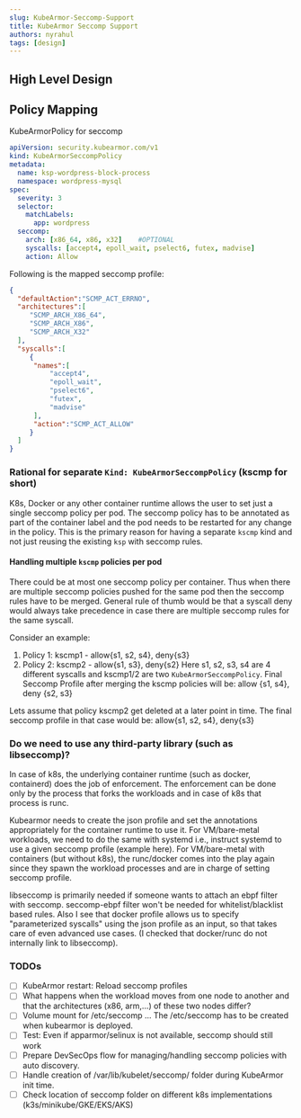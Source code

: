 ```yaml
---
slug: KubeArmor-Seccomp-Support
title: KubeArmor Seccomp Support
authors: nyrahul
tags: [design]
---
```


## High Level Design

## Policy Mapping

KubeArmorPolicy for seccomp

```yaml
apiVersion: security.kubearmor.com/v1
kind: KubeArmorSeccompPolicy
metadata:
  name: ksp-wordpress-block-process
  namespace: wordpress-mysql
spec:
  severity: 3
  selector:
    matchLabels:
      app: wordpress
  seccomp:
    arch: [x86_64, x86, x32]    #OPTIONAL
    syscalls: [accept4, epoll_wait, pselect6, futex, madvise]
    action: Allow
```

Following is the mapped seccomp profile:

```json
{
  "defaultAction":"SCMP_ACT_ERRNO",
  "architectures":[
     "SCMP_ARCH_X86_64",
     "SCMP_ARCH_X86",
     "SCMP_ARCH_X32"
  ],
  "syscalls":[
     {
      "names":[
          "accept4",
          "epoll_wait",
          "pselect6",
          "futex",
          "madvise"
      ],
      "action":"SCMP_ACT_ALLOW"
     }
  ]
}
```

### Rational for separate `Kind: KubeArmorSeccompPolicy` (kscmp for short)

K8s, Docker or any other container runtime allows the user to set just a single seccomp policy per pod. The seccomp policy has to be annotated as part of the container label and the pod needs to be restarted for any change in the policy. This is the primary reason for having a separate `kscmp` kind and not just reusing the existing `ksp` with seccomp rules.

#### Handling multiple `kscmp` policies per pod

There could be at most one seccomp policy per container. Thus when there are multiple seccomp policies pushed for the same pod then the seccomp rules have to be merged. General rule of thumb would be that a syscall deny would always take precedence in case there are multiple seccomp rules for the same syscall.

Consider an example:

1. Policy 1: kscmp1 - allow{s1, s2, s4}, deny{s3}
2. Policy 2: kscmp2 - allow{s1, s3}, deny{s2} Here s1, s2, s3, s4 are 4 different syscalls and kscmp1/2 are two `KubeArmorSeccompPolicy`.
Final Seccomp Profile after merging the kscmp policies will be: allow {s1, s4}, deny {s2, s3}

Lets assume that policy kscmp2 get deleted at a later point in time. The final seccomp profile in that case would be: allow{s1, s2, s4}, deny{s3}

### Do we need to use any third-party library (such as libseccomp)?

In case of k8s, the underlying container runtime (such as docker, containerd) does the job of enforcement. The enforcement can be done only by the process that forks the workloads and in case of k8s that process is runc.

Kubearmor needs to create the json profile and set the annotations appropriately for the container runtime to use it. For VM/bare-metal workloads, we need to do the same with systemd i.e., instruct systemd to use a given seccomp profile (example here). For VM/bare-metal with containers (but without k8s), the runc/docker comes into the play again since they spawn the workload processes and are in charge of setting seccomp profile.

libseccomp is primarily needed if someone wants to attach an ebpf filter with seccomp. seccomp-ebpf filter won't be needed for whitelist/blacklist based rules. Also I see that docker profile allows us to specify "parameterized syscalls" using the json profile as an input, so that takes care of even advanced use cases. (I checked that docker/runc do not internally link to libseccomp).

### TODOs

- [ ] KubeArmor restart: Reload seccomp profiles
- [ ] What happens when the workload moves from one node to another and that the architectures (x86, arm,...) of these two nodes differ?
- [ ] Volume mount for /etc/seccomp ... The /etc/seccomp has to be created when kubearmor is deployed.
- [ ] Test: Even if apparmor/selinux is not available, seccomp should still work
- [ ] Prepare DevSecOps flow for managing/handling seccomp policies with auto discovery.
- [ ] Handle creation of /var/lib/kubelet/seccomp/ folder during KubeArmor init time.
- [ ] Check location of seccomp folder on different k8s implementations (k3s/minikube/GKE/EKS/AKS)